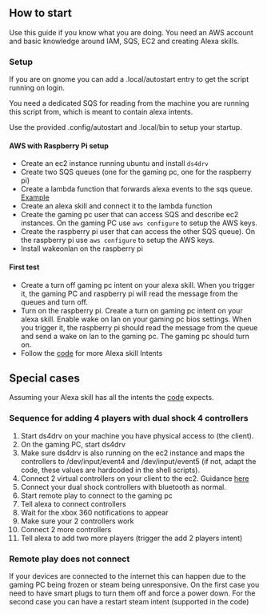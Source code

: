 ## How to start

Use this guide if you know what you are doing. You need an AWS account and basic knowledge around IAM, SQS, EC2 and creating Alexa skills.

### Setup
If you are on gnome you can add a .local/autostart entry to get the script running on login.

You need a dedicated SQS for reading from the machine you are running this script from, which is meant to 
contain alexa intents.

Use the provided .config/autostart and .local/bin to setup your startup.


#### AWS with Raspberry Pi setup

- Create an ec2 instance running ubuntu and install `ds4drv`
- Create two SQS queues (one for the gaming pc, one for the raspberry pi)
- Create a lambda function that forwards alexa events to the sqs queue. [Example](https://www.playingplaces.com/posts/implementation/#building-the-custom-skill)
- Create an alexa skill and connect it to the lambda function
- Create the gaming pc user that can access SQS and describe ec2 instances. On the gaming PC use `aws configure` to setup the AWS keys.
- Create the raspberry pi user that can access the other SQS queue). On the raspberry pi use `aws configure` to setup the AWS keys.
- Install wakeonlan on the raspberry pi


#### First test
- Create a turn off gaming pc intent on your alexa skill. When you trigger it, the gaming PC and raspberry pi will read the message from the queues and turn off.
- Turn on the raspberry pi. Create a turn on gaming pc intent on your alexa skill. Enable wake on lan on your gaming pc bios settings. When you trigger it, the raspberry pi should read the message from the queue and send a wake on lan to the gaming pc. The gaming pc should turn on.
- Follow the [code](https://github.com/vaslabs/home-automation/blob/master/index.js) for more Alexa skill Intents


## Special cases

Assuming your Alexa skill has all the intents the [code](https://github.com/vaslabs/home-automation/blob/master/index.js) expects.

### Sequence for adding 4 players with dual shock 4 controllers

1. Start ds4drv on your machine you have physical access to (the client).
2. On the gaming PC, start ds4drv
3. Make sure ds4drv is also running on the ec2 instance and maps the controllers to /dev/input/event4 and /dev/input/event5 (if not, adapt the code, these values are hardcoded in the shell scripts).
4. Connect 2 virtual controllers on your client to the ec2. Guidance [here](https://github.com/vaslabs/home-automation/blob/master/.bash_aliases)
5. Connect your dual shock controllers with bluetooth as normal.
6. Start remote play to connect to the gaming pc
7. Tell alexa to connect controllers
8. Wait for the xbox 360 notifications to appear
9. Make sure your 2 controllers work
10. Connect 2 more controllers
11. Tell alexa to add two more players (trigger the add 2 players intent)

### Remote play does not connect

If your devices are connected to the internet this can happen due to the gaming PC being frozen or steam being unresponsive. On the first case you need to have smart plugs to turn them off and force a power down. For the second case you can have a restart steam intent (supported in the code)

